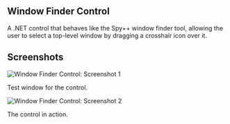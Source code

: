 Window Finder Control
---------------------

A .NET control that behaves like the Spy++ window finder tool, allowing the
user to select a top-level window by dragging a crosshair icon over it.


Screenshots
-----------

![Window Finder Control: Screenshot 1](http://i.imgur.com/s15Mq.png)

Test window for the control.


![Window Finder Control: Screenshot 2](http://i.imgur.com/tKusv.png)

The control in action.
